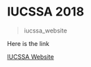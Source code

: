 # IUCSSA 2018

> iucssa_website

<p>Here is the link</p>
<a href="http://www.indiana.edu/~iucssa/#/">IUCSSA Website</a>

